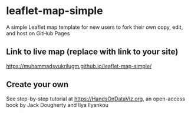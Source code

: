 # leaflet-map-simple
A simple Leaflet map template for new users to fork their own copy, edit, and host on GitHub Pages

## Link to live map (replace with link to your site)
https://muhammadsyukrilugm.github.io/leaflet-map-simple/

## Create your own
See step-by-step tutorial at https://HandsOnDataViz.org, an open-access book by Jack Dougherty and Ilya Ilyankou
